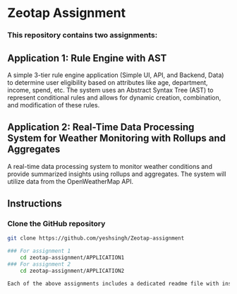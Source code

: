 # Zeotap Assignment

### This repository contains two assignments:

## Application 1: Rule Engine with AST
A simple 3-tier rule engine application (Simple UI, API, and Backend, Data) to determine user eligibility based on attributes like age, department, income, spend, etc. The system uses an Abstract Syntax Tree (AST) to represent conditional rules and allows for dynamic creation, combination, and modification of these rules.

## Application 2: Real-Time Data Processing System for Weather Monitoring with Rollups and Aggregates
A real-time data processing system to monitor weather conditions and provide summarized insights using rollups and aggregates. The system will utilize data from the OpenWeatherMap API.

## Instructions

### Clone the GitHub repository
```bash
git clone https://github.com/yeshsingh/Zeotap-assignment

### For assignment 1
    cd zeotap-assignment/APPLICATION1
### For assignment 2
    cd zeotap-assignment/APPLICATION2

Each of the above assignments includes a dedicated readme file with instructions to build and run the project.
